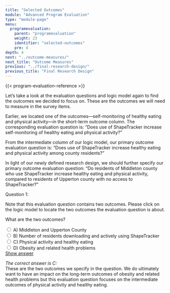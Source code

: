 ```yaml
---
title: "Selected Outcomes"
module: "Advanced Program Evaluation"
type: "module-page"
menu:
  programevaluation:
    parent: "programevaluation"
    weight: 23
    identifier: "selected-outcomes"
    pre: 4
depth: 4
next: "../outcome-measures/"
next_title: "Outcome Measures"
previous: "../final-research-design/"
previous_title: "Final Research Design"
---
```


{{< program-evaluation-reference >}}

Let’s take a look at the evaluation questions and logic model again to find the outcomes we decided to focus on. These are the outcomes we will need to measure in the survey items.

Earlier, we located one of the outcomes—self-monitoring of healthy eating and physical activity—in the short-term outcome column. The corresponding evaluation question is: “Does use of ShapeTracker increase self-monitoring of healthy eating and physical activity?”

From the intermediate column of our logic model, our primary outcome evaluation question is: “Does use of ShapeTracker increase healthy eating and physical activity among county residents?” 

In light of our newly defined research design, we should further specify our primary outcome evaluation question: “Do residents of Middleton county who use ShapeTracker increase healthy eating and physical activity, compared to residents of Upperton county with no access to ShapeTracker?”


<div class="cases">
<div class="casetitle">
    Question 1:
</div><!-- /.casetitle -->
<div class="casecontent">
<div class="casequestion">
<p class="answer-value">Note that this evaluation question contains two outcomes. Please click on the logic model to locate the two outcomes the evaluation question is about.</p>
<p>What are the two outcomes?</p>
<div class="answer-value md-radio">
<input name="question01" id="question01a" type="radio" value="A">
<label for="question01a">A)
Middleton and Upperton County
</label>
</div>
<div class="answer-value md-radio">
<input name="question01" id="question01b" type="radio" value="B">
<label for="question01b">B)
Number of residents downloading and actively using ShapeTracker
</label>
</div>
<div class="answer-value md-radio">
<input name="question01" id="question01c" type="radio" value="C">
<label for="question01c">C)
Physical activity and healthy eating
</label>
</div>
<div class="answer-value md-radio">
<input name="question01" id="question01d" type="radio" value="D">
<label for="question01d">D)
Obesity and related health problems
</label>
</div>
</div><!-- /.casequestion -->
<div class="casesanswerdisplay">
<a class="moretoggle btn btn-link" href="#q01">Show answer <i class="fas fa-angle-double-right"></i></a>
<div class="toggleable" id="q01">
<p>
<i>The correct answer is C:</i><br />These are the two outcomes we specify in the question. We do ultimately want to have an impact on the long-term outcomes of obesity and related health problems but this evaluation question focuses on the intermediate outcomes of physical activity and healthy eating.
</p>
</div>
</div>
</div><!-- /.casecontent -->
</div><!-- /.cases -->
